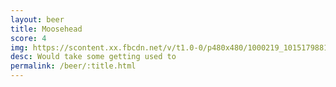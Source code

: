 ```yaml
---
layout: beer
title: Moosehead
score: 4
img: https://scontent.xx.fbcdn.net/v/t1.0-0/p480x480/1000219_10151798818558745_1372926994_n.jpg?oh=93ee91f51fda6be70c923da392325c4a&oe=587195AC
desc: Would take some getting used to
permalink: /beer/:title.html
---
```

